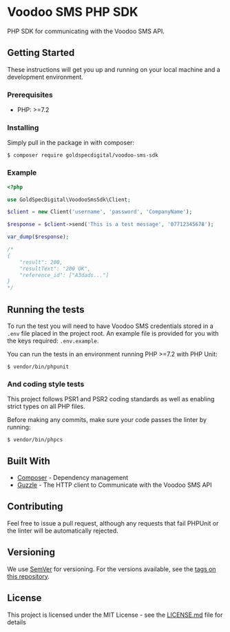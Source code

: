 # Voodoo SMS PHP SDK

PHP SDK for communicating with the Voodoo SMS API.

## Getting Started

These instructions will get you up and running on your local machine and a development environment.

### Prerequisites

* PHP: >=7.2

### Installing

Simply pull in the package in with composer:

```
$ composer require goldspecdigital/voodoo-sms-sdk
```

### Example

```php
<?php

use GoldSpecDigital\VoodooSmsSdk\Client;

$client = new Client('username', 'password', 'CompanyName');

$response = $client->send('This is a test message', '07712345678');

var_dump($response);

/*
{
    "result": 200,
    "resultText": "200 OK",
    "reference_id": ["A3dads..."]
}
*/
```

## Running the tests

To run the test you will need to have Voodoo SMS credentials stored in a `.env` file placed in the project root. An example file is provided for you with the keys required: `.env.example`. 

You can run the tests in an environment running PHP >=7.2 with PHP Unit:

```
$ vendor/bin/phpunit
```

### And coding style tests

This project follows PSR1 and PSR2 coding standards as well as enabling strict types on all PHP files.

Before making any commits, make sure your code passes the linter by running:

```
$ vendor/bin/phpcs
```

## Built With

* [Composer](https://getcomposer.org/) - Dependency management
* [Guzzle](http://docs.guzzlephp.org/) - The HTTP client to Communicate with the Voodoo SMS API

## Contributing

Feel free to issue a pull request, although any requests that fail PHPUnit or the linter will be automatically rejected.

## Versioning

We use [SemVer](http://semver.org/) for versioning. For the versions available, see the [tags on this repository](https://github.com/your/project/tags). 

## License

This project is licensed under the MIT License - see the [LICENSE.md](LICENSE.md) file for details

